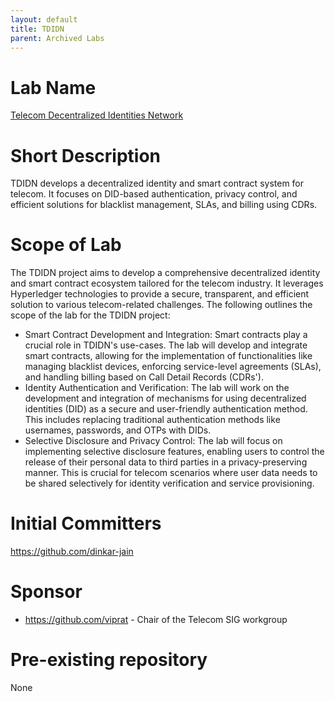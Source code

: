 ```yaml
---
layout: default
title: TDIDN
parent: Archived Labs
---
```

# Lab Name
[Telecom Decentralized Identities Network](https://github.com/hyperledger-labs/TDIDN)

# Short Description
TDIDN develops a decentralized identity and smart contract system for telecom. It focuses on DID-based authentication, privacy control, and efficient solutions for blacklist management, SLAs, and billing using CDRs.

# Scope of Lab
The TDIDN project aims to develop a comprehensive decentralized identity and smart contract ecosystem tailored for the telecom industry. It leverages Hyperledger technologies to provide a secure, transparent, and efficient solution to various telecom-related challenges. The following outlines the scope of the lab for the TDIDN project:
- Smart Contract Development and Integration: Smart contracts play a crucial role in TDIDN's use-cases. The lab will develop and integrate smart contracts, allowing for the implementation of functionalities like managing blacklist devices, enforcing service-level agreements (SLAs), and handling billing based on Call Detail Records (CDRs').
- Identity Authentication and Verification: The lab will work on the development and integration of mechanisms for using decentralized identities (DID) as a secure and user-friendly authentication method. This includes replacing traditional authentication methods like usernames, passwords, and OTPs with DIDs.
- Selective Disclosure and Privacy Control: The lab will focus on implementing selective disclosure features, enabling users to control the release of their personal data to third parties in a privacy-preserving manner. This is crucial for telecom scenarios where user data needs to be shared selectively for identity verification and service provisioning.

# Initial Committers
https://github.com/dinkar-jain

# Sponsor
- https://github.com/viprat - Chair of the Telecom SIG workgroup

# Pre-existing repository
None

